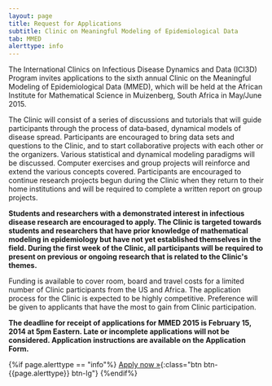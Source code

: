 ```yaml
---
layout: page
title: Request for Applications
subtitle: Clinic on Meaningful Modeling of Epidemiological Data
tab: MMED
alerttype: info
---
```

The International Clinics on Infectious Disease Dynamics and Data (ICI3D) Program invites applications to the sixth annual Clinic on the Meaningful Modeling of Epidemiological Data (MMED), which will be held at the African Institute for Mathematical Science in Muizenberg, South Africa in May/June 2015.

The Clinic will consist of a series of discussions and tutorials that will guide participants through the process of data‐based, dynamical models of disease spread. Participants are encouraged to bring data sets and questions to the Clinic, and to start collaborative projects with each other or the organizers. Various statistical and dynamical modeling paradigms will be discussed. Computer exercises and group projects will reinforce and extend the various concepts covered. Participants are encouraged to continue research projects begun during the Clinic when they return to their home institutions and will be required to complete a written report on group projects.

**Students and researchers with a demonstrated interest in infectious disease research are encouraged to apply. The Clinic is targeted towards students and researchers that have prior knowledge of mathematical modeling in epidemiology but have not yet established themselves in the field. During the first week of the Clinic, all participants will be required to present on previous or ongoing research that is related to the Clinic's themes.**

Funding is available to cover room, board and travel costs for a limited number of Clinic participants from the US and Africa. The application process for the Clinic is expected to be highly competitive. Preference will be given to applicants that have the most to gain from Clinic participation.

**The deadline for receipt of applications for MMED 2015 is February 15, 2014 at 5pm Eastern. Late or incomplete applications will not be considered. Application instructions are available on the Application Form.**

{%if page.alerttype == "info"%}
[Apply now »](http://epi.ufl.edu/ici3d/mmed-application-form/ "Application Form"){:class="btn btn-{{page.alerttype}} btn-lg"}
{%endif%}
